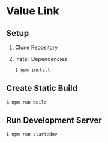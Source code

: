 # Value Link



## Setup

1. Clone Repository
  
2.  Install Dependencies
    
    ```
    $ npm install
    ```

## Create Static Build
  
```
$ npm run build
```

## Run Development Server

```
$ npm run start:dev
```
